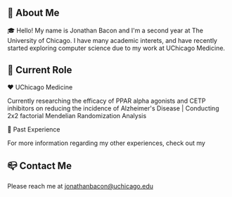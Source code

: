 


## :rocket: About Me
 
:mortar_board: Hello! My name is Jonathan Bacon and I'm a second year at The University of Chicago. I have many academic interets, and have recently started exploring computer science due to my work at UChicago Medicine. 

## :stars: Current Role
:hearts: UChicago Medicine

Currently researching the efficacy of PPAR alpha agonists and CETP inhibitors on reducing the incidence of Alzheimer's Disease | Conducting 2x2 factorial Mendelian Randomization Analysis 

:sparkler: Past Experience

For more information regarding my other experiences, check out my [![<LinkedIn>](https://img.shields.io/badge/LinkedIn-0072b1?style=for-the-badge&logo=LinkedIn&logoColor=white)](https://www.linkedin.com/in/jonathan-bacon-9601b9189/)
## :mailbox_closed: Contact Me ##
Please reach me at jonathanbacon@uchicago.edu
